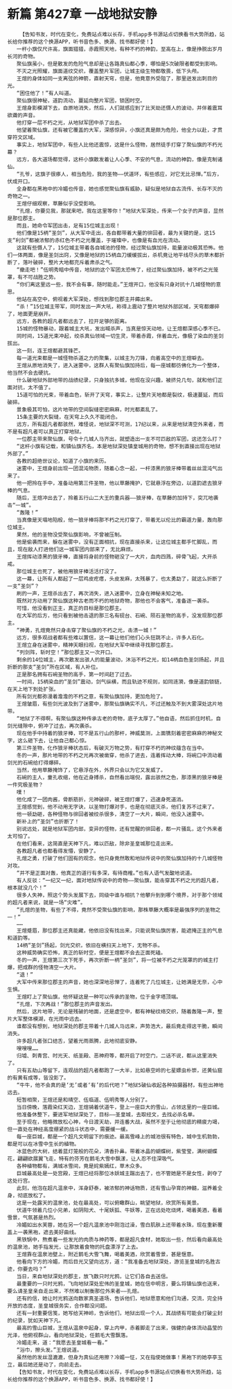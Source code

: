 # 新篇 第427章 一战地狱安静
        【告知书友，时代在变化，免费站点难以长存，手机app多书源站点切换看书大势所趋，站长给你推荐的这个换源APP，听书音色多、换源、找书都好使！】
       一杆小旗仅尺许高，旗面猎猎，赤霞照天地，有种不朽的神韵，至高在上，像是挣脱出岁月长河的奇物。
       聚仙旗虽小，但是散发的危险气息却是让各路真仙都心季，哪怕是5次破限者都受到影响。
       不灭之光照耀，旗面道纹交织，覆盖整片军团，让城主级生物都敬畏，低下头颅。
       王煊的身体如同一支离弦的神箭，直射天穹，但是，他竟意外受阻了，那里迸发出刺目的光。
       “困住他了！”有人叫道。
       聚仙旗很神秘，道韵流动，蔓延向整片军团，锁困时空。
       王煊身影模湖下去，自原地消失，然后，人们就感应到了比天劫还慑人的波动，并伴着震耳欲聋的声音。
       他打穿一层不朽之光，从地狱军团中杀了出去。
       他望着聚仙旗，还有被它覆盖的大军，深感惊异，小旗还真是颇为危险，他全力以赴，才贯穿符文区域。
       事实上，地狱军团中，有些人比他还震惊，这是什么怪物，居然徒手打穿了聚仙旗的不朽光幕？
       远方，各大道场都觉得，这杆小旗散发着让人心季、不安的气息，流动的神韵，像是克制诸仙。
       “孔爷，这旗子很瘆人，相当危险，我的圣物——伏道环，有些感应，对它无比忌惮。”后方，伏成开口。
       全身都在黑袍中的冷媚也传音，她也感觉聚仙旗有威胁，疑似是地狱自古流传、长存不灭的奇物之一。
       王煊仔细观察，草藤似乎没受影响。
       “孔煊，你要见我，那就来吧，我在这里等你！”地狱大军深处，传来一个女子的声音，显然是那位郡主。
       而且，她命令军团出击，足有15位城主出现！
       他们像是15柄“圣剑”，从大军中走出，各自都带着大量的徘回者，最为关键的是，这15支“利剑”都被浓郁的赤红色不朽之光覆盖，于璀璨中，也像是有血光在流动。
       这就有些慑人了，15位城主带着各自城池的怪物，经过聚仙旗加持，能量波动极其恐怖。他们一体两面，像是圣剑出窍，又像是地狱的15柄血刀缓缓拔出，杀机竟让地平线尽头的草木都折断了，落叶破碎，整片大地都充斥着肃杀之气。
       “撤走吧！”伍明秀暗中传音，地狱的这个军团太恐怖了，经过聚仙旗加持，被不朽之光笼罩，有不可战胜之势。
       “你们离这里远一些，我不会有事，随时能走。”王煊开口，他没有只身对抗十几城怪物的意思。
       他站在高空中，俯视着大军深处，想找到那位郡主并薅出来。
       “杀！”15位城主带军，同时发出一声大吼，称得上震动了整片地狱外部区域，天穹都爆碎了，地面更是崩开。
       远方，各教的超凡者都远去了，拉开足够的距离。
       15城的怪物暴动，跟着城主大吼，发出喊杀声，当真是惊天动地，让王煊都深感心季不已。
       同时间，15道光束冲起，绞杀真仙领域一切生灵，带着赤霞，伴着血光，像极了染血的圣剑拔出。
       这一刻，连王煊都避其锋芒。
       每一道光束都是一城怪物杀道之力的聚集，以城主为刀锋，向着高空中的王煊噼去。
       王煊从原地消失了，进入迷雾中，这群人有聚仙旗加持后，每一座城都彷佛化为一个整体，他当然不会去硬抗。
       什么破地狱外部地带的战绩纪录，只身独抗多城，他现在没兴趣，被挤兑几句，就和他们正面对抗，太不值了。
       15道可怕的光束，带着血色，斩开了天穹，事实上，让整片天地都是裂纹，极速蔓延，而后破碎。
       景象极其可怕，这片地带的空间裂缝密密麻麻，时光都紊乱了。
       15条主要的大裂缝，在天穹上久久不能闭合。
       远方，所有超凡者都骇然，难怪说，地狱深不可测，17纪以来，从来是地狱清空外来者，而不是有超凡者可以真正打穿地狱。
       一位郡主带来聚仙旗，号令十几城人马齐出，就塑造出一支不可匹敌的军团，这还怎么打？
       “这杆小旗有记载，和镇仙旗齐名，本是地狱深处镇皇城用的奇物，想不到直接出现在地狱外部了。”
       各教的超绝世议论，知道了小旗的来历。
       迷雾中，王煊身前出现一团混沌物质，随着心念一起，一杆漆黑的狼牙棒带着丝丝混沌气出来了。
       他一把拎在手中，准备动用第三件圣物，他以草藤掩护，它就悬浮在旁边，以道韵遮去狼牙棒的气息。
       随后，王煊冲出去了，拎着五行山二大王的重兵器——狼牙棒，在草藤的加持下，突兀地袭击“一城”。
       “轰隆！”
       当真像是天塌地陷般，他一狼牙棒将那不朽之光打穿了，带着无以伦比的霸道力量，轰向那位城主。
       果然，他的圣物没受聚仙旗影响，不曾被压制。
       他是偷袭而来，躲在迷雾中，没有正面相抗，现在直接杀来，让这位城主都手忙脚乱，而且，现在敌人打进他们这一城军团内部来了，无比麻烦。
       王煊挥动漆黑的狼牙棒，直接将身前的怪物砸没了一大片，血肉四溅，碎骨飞起，大开杀戒。
       那位城主也死了，被他用狼牙棒活活打没了。
       这一幕，让所有人都起了一层鸡皮疙瘩，头皮发麻，太残暴了，也太勇勐了，就这么折断了一支“圣剑”？
       刷的一声，王煊杀出去了，再次消失，进入迷雾中，立身在神秘未知之地。
       既然对方动用了聚仙旗这种古老而不朽的地狱奇物，那他也不会客气，准备逐一袭杀。
       可惜，他没看到正主，真正的目标是那位郡主。
       在大军的后方，他只看到被他击退的那三名有砚台、石碗、陨石圣物的高手，没发现那位郡主。
       “神勇，孔煊竟然只身击穿了聚仙旗的不朽之光，击溃一城！”
       远方，很多观战者都有些难以置信，这一幕让他们他们心头狂跳不止，许多人石化。
       王煊立身在迷雾中，精神天眼扫视，在地狱大军中继续寻找那位郡主。
       “列剑阵，斩时空！”那位郡主又一次开口。
       剩余的14位城主，再次散发出骇人的能量波动，沐浴不朽之光，如14柄血色圣剑扬起，并且折断的那支“圣剑”所在区域，有人补位。
       正是那名拥有石碗圣物的高手，第一时间赶了过去。
       一时间，15柄染血的“圣剑”震动，剑气纵横，而且轨迹不规则，如同涟漪，像是道韵锁链，在天上地下到处扩张。
       所有剑光都弥漫着澹澹的不朽之意，有聚仙旗加持，更加危险了。
       王煊皱眉，有些剑光波及到了迷雾中，那聚仙旗确实不凡，不过还触及不到大雾深处这片地带。
       “地狱了不得啊，有聚仙旗这种传承古老的奇物，底子太厚了。”他自语，然后抓住时机，自剑光缝隙中，俯冲了过去，再次袭杀。
       现在他手中持着的狼牙棒，可不是五行山的那杆，神威莫测，上面镌刻着密密麻麻的神秘文字，这么砸下去，让他自己都心惊。
       第三件圣物，化作狼牙棒状态后，有破灭万物之势，有打穿不朽的神纹蕴含在当中。
       冬的一声，那片地带的不朽之光再次被凿穿，他杀了进去，连着挥动大棒，将碗口中流动着剑光的石碗给打得爆碎。
       当然，他用草藤掩饰了，它悬浮在外，外界只会以为它又发威了。
       石碗的主人，童孔收缩，他在近身搏杀，自然看出端倪，露出骇然之色，那漆黑的狼牙棒是一件究极圣物？
       噗！
       他化成了一团肉酱，骨断筋折，元神破碎，被王煊打爆了，迅速身死道消。
       王煊感觉到，他不动用无字诀，以圣物打爆对手，也是在彻底灭杀，他们复苏不过来了。
       他一顿勐砸，各种怪物与徘回者被绞杀很多，清空了一大片，瞬间，他没入迷雾中。
       新补上的“圣剑”也折断了！
       别说远处，就是地狱军团内部，变异的怪物，还有觉醒的徘回者，都一片骚乱，这个外来者太可怕了。
       在他们看来，这简直是天神下凡，难以匹敌，除非圣皇城那位走出来。
       各教超凡者也都看得发懵，安静了。
       孔煊之勇，打破了他们固有的观念，他只身竟然敢和地狱传说中的聚仙旗加持的十几城怪物对攻。
       “并不是正面对轰，他真正的道行有多深，有待商榷。”也有人语气发酸地说道。
       有人反驳：“一纪又一纪，面对地狱传说中的奇物——聚仙旗，能击穿其不朽之光的超凡者，根本就没几个！”
       很多人失神，照这个势头发展下去，同级中谁与相抗？他攀升到到哪个境界，对于那个领域的超凡者来说，就是一场“灾难”。
       “孔煊的圣物，有些了不得，竟然不受聚仙旗的影响，那株草藤大概率是最强序列的圣物之一！”
       ……
       王煊蹙眉，那位郡主还真能藏，他依旧没有找出来，只能说聚仙旗厉害，能遮掩正主的气息和道韵等。
       14柄“圣剑”扬起，剑光交织，依旧在横扫天上地下，无物不杀。
       这种威势确实恐怖，真正的斩时空，便是王煊都不会去正面死磕。
       冬的一声，王煊第三次下死手，再次折断一柄“圣剑”，将一位被不朽之光笼罩的的城主打爆，把成群的怪物清空一大片。
       “退！”
       大军中传来那位郡主的声音，她也深深地忌惮了，连着死了几位城主，让她满是无奈，心中生惧。
       王煊盯上了聚仙旗，他怀疑这是一种可以传承的圣物，位于金字塔顶端。
       “孔煊，下次再战！”那位郡主的声音发出。
       然后，这片地带，无论是残破的地面，还是虚空中，都有神秘纹络交织，随着轰隆一声，整片大军整体模湖，在光雨中远去。
       谁都没有想到，地狱深处的郡主带着十几城人马远来，声势浩大，最后竟走得这干脆，瞬间消失。
       许多超凡者张口结舌，望着光雨蒸腾，此地彻底安静。
       嗖嗖嗖……
       归墟、刺青宫、时光天、纸圣殿、恶神府等，都开启了时空门，二话不说，都从这里消失了。
       只有五劫山等留下，连观战的超凡者都跑了一大半，比如悬空岭的七星嫖虫朴崇，还黄仙窟的有黄有成等，皆没影了。
       “牛牛，他不会真的是‘无’或者‘有’的后代吧？”地狱5破仙收起各种拍摄器材，有些出神地远去。
       短暂相聚，王煊还是和晴空、伍临道、伍明秀等人分别了。
       当日傍晚，落霞染红天边，王煊骑着伏道牛，登上一座巨大的雪山，占领这里的一座巨城。
       他准备休整下，要进军地狱深处了，目标——圣皇城，去取经文，去找必杀名单。
       至于现在，他略微放松心神，今日渡天劫，并连番大战，虽然不至于让他彻底的精疲力竭，但一直处在神经高度绷紧的战斗状态中，需要缓一缓。
       每一座巨城，都是一个超凡文明留下的痕迹。最高雪峰上的城池很有特色，城中生机勃勃，都是可以在冰雪中生长的植物。
       冰蓝色的大树，结着蓝灯笼般的花朵，清香扑鼻。带着冰晶的蝴蝶树，紫莹莹，满树蝴蝶花，翩翩欲展翼飞走，特有的芬芳在鹅毛大雪中飘漾，让人忍不住深吸气。
       各种植物都有，满城冰雪间，竟是姹紫嫣红，草木众多。
       巨城最高处是一处宫殿，王煊已经将那位冰妖城主踹出去了，也不管她是不是女性，剥夺了这处行宫。
       此刻，他泡在超凡温泉中，浑身舒泰，被浓郁的神话物质，还有雪山孕育的神髓，滋养着全身，彻底放松了。
       这是一处露天的温泉池，处在最高处，可以俯瞰群山，眺望地狱，欣赏所有美景。
       伏道牛领着几位小兄弟，如阴阳犬、十尾妖狐、牛妖等，正在远处吃烧烤，喝着美酒，看着雪景，气氛甚是热烈。
       冷媚如出水芙蓉，她在另一个超凡温泉池中刚泡过澡，雪白肌肤上还带着水珠，现在重新覆盖上一袭黑袍，遮去美好曲线。
       黑铁锅中，熬煮着一些发光的肉质与神药等，都是超凡食材，她取出一些，然后看向最高处的温泉池，她手指发光，让那放着食物的托盘漂浮了上去。
       王煊靠在温泉池壁上，附近鹅毛大雪飞舞，喝着美酒，欣赏着雪景，甚是惬意。
       他看向下方的冷媚，而后目光又望向远方，道：“我准备去地狱深处，游览圣皇城的名胜古迹，你要去吗？”
       当日，来自地狱深处的郡主，放飞数只时光鸦，让它们各自去送信。
       最重要的一只时光鸦，飞向地狱深处宏伟的圣皇城，她在信中明言，要么将镇仙旗也送来，要么请圣皇亲自走出来，不然难以制衡那位外来者——孔煊。
       还有的信，她让时光鸦送向数家真圣道场，告诉他们，地狱愿意和他们沟通，交流，完全持开放的态度，圣皇城很务实，合作都没问题。
       还有一封重要信笺，她写给天神岭，告诉他们，地狱出现一个人，其战绩有可能会打破尘封的纪录，犹如天神下凡。
       最高的雪山巨城，王煊从温泉中起身，穿上内甲，赤着脚走了出来，强健的身体流动晶莹的光泽，他俯视群山，看向地狱深处，任鹅毛大雪飘落。
       冷媚走来，道：“我愿去圣皇城看一看。”
       “浴巾，擦头发。”王煊说道。
       虽然他的发丝湿漉漉，但身为真仙还用擦？冷媚一怔，又在指使她做事！黑袍下的她亭亭玉立，最后她还是动了，向前走去。
       【告知书友，时代在变化，免费站点难以长存，手机app多书源站点切换看书大势所趋，站长给你推荐的这个换源APP，听书音色多、换源、找书都好使！】